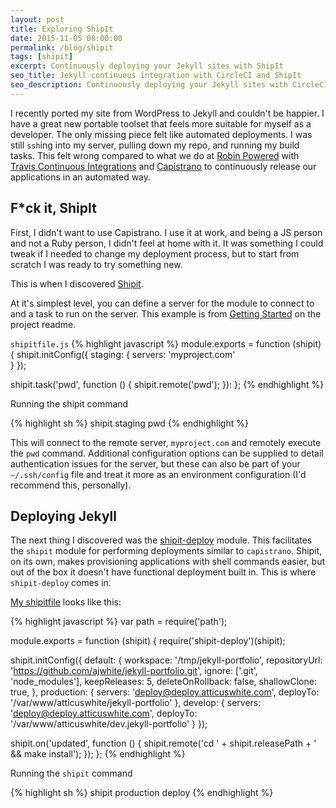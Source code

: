```yaml
---
layout: post
title: Exploring ShipIt
date: 2015-11-05 08:00:00
permalink: /blog/shipit
tags: [shipit]
excerpt: Continuously deploying your Jekyll sites with ShipIt
seo_title: Jekyll continuous integration with CircleCI and ShipIt
seo_description: Continuously deploying your Jekyll sites with CircleCI and ShipIT
---
```


I recently ported my site from WordPress to Jekyll and couldn't be happier. I have a great new portable toolset that feels more suitable for myself as a developer. The only missing piece felt like automated deployments. I was still `ssh`ing into my server, pulling down my repo, and running my build tasks. This felt wrong compared to what we do at <a href="https://robinpowered.com">Robin Powered</a> with <a href="https://travis-ci.org/">Travis Continuous Integrations</a> and <a href="http://capistranorb.com/">Capistrano</a> to continuously release our applications in an automated way.

## F*ck it, ShipIt

First, I didn't want to use Capistrano. I use it at work, and being a JS person and not a Ruby person, I didn't feel at home with it. It was something I could tweak if I needed to change my deployment process, but to start from scratch I was ready to try something new.

This is when I discovered [Shipit](https://github.com/shipitjs/shipit).


At it's simplest level, you can define a server for the module to connect to and a task to run on the server. This example is from <a href="https://github.com/shipitjs/shipit#getting-started">Getting Started</a> on the project readme.

`shipitfile.js`
{% highlight javascript %}
module.exports = function (shipit) {
  shipit.initConfig({
    staging: {
      servers: 'myproject.com'  
    }
  });

  shipit.task('pwd', function () {
    shipit.remote('pwd');
  }):
};
{% endhighlight %}

Running the shipit command

{% highlight sh %}
shipit staging pwd
{% endhighlight %}

This will connect to the remote server, `myproject.com` and remotely execute the `pwd` command. Additional configuration options can be supplied to detail authentication issues for the server, but these can also be part of your `~/.ssh/config` file and treat it more as an environment configuration (I'd recommend this, personally).

## Deploying Jekyll

The next thing I discovered was the <a href="https://github.com/shipitjs/shipit-deploy">shipit-deploy</a> module. This facilitates the `shipit` module for performing deployments similar to `capistrano`. Shipit, on its own, makes provisioning applications with shell commands easier, but out of the box it doesn't have functional deployment built in. This is where `shipit-deploy` comes in.

<a href="#">My shipitfile</a> looks like this:

{% highlight javascript %}
var path = require('path');

module.exports = function (shipit) {
  require('shipit-deploy')(shipit);

  shipit.initConfig({
    default: {
      workspace: '/tmp/jekyll-portfolio',
      repositoryUrl: 'https://github.com/ajwhite/jekyll-portfolio.git',
      ignore: ['.git', 'node_modules'],
      keepReleases: 5,
      deleteOnRollback: false,
      shallowClone: true,
    },
    production: {
      servers: 'deploy@deploy.atticuswhite.com',
      deployTo: '/var/www/atticuswhite/jekyll-portfolio'
    },
    develop: {
      servers: 'deploy@deploy.atticuswhite.com',
      deployTo: '/var/www/atticuswhite/dev.jekyll-portfolio'
    }
  });

  shipit.on('updated', function () {
    shipit.remote('cd ' + shipit.releasePath + ' && make install');
  });
};
{% endhighlight %}

Running the `shipit` command

{% highlight sh %}
shipit production deploy
{% endhighlight %}
